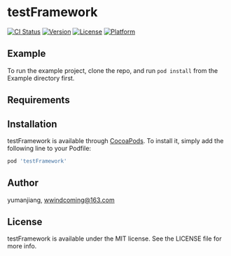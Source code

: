 # testFramework

[![CI Status](https://img.shields.io/travis/yumanjiang/testFramework.svg?style=flat)](https://travis-ci.org/yumanjiang/testFramework)
[![Version](https://img.shields.io/cocoapods/v/testFramework.svg?style=flat)](https://cocoapods.org/pods/testFramework)
[![License](https://img.shields.io/cocoapods/l/testFramework.svg?style=flat)](https://cocoapods.org/pods/testFramework)
[![Platform](https://img.shields.io/cocoapods/p/testFramework.svg?style=flat)](https://cocoapods.org/pods/testFramework)

## Example

To run the example project, clone the repo, and run `pod install` from the Example directory first.

## Requirements

## Installation

testFramework is available through [CocoaPods](https://cocoapods.org). To install
it, simply add the following line to your Podfile:

```ruby
pod 'testFramework'
```

## Author

yumanjiang, wwindcoming@163.com

## License

testFramework is available under the MIT license. See the LICENSE file for more info.
